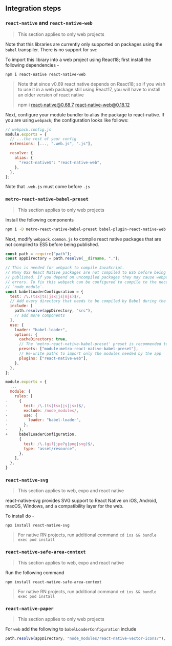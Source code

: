 ## Integration steps

### `react-native` and `react-native-web`

> This section applies to only web projects

Note that this libraries are currently only supported on packages using the `babel` transpiler. There is no support for `swc`

To import this library into a web project using React18; first install the following dependencies -

```
npm i react-native react-native-web
```

> Note that since v0.69 react native depends on React18; so if you wish to use it in a web package still using React17, you will have to install an older version of react native
>
> npm i react-native@0.68.7 react-native-web@0.18.12

Next, configure your module bundler to alias the package to react-native. If you are using `webpack`; the configuration looks like follows:

```js
// webpack.config.js
module.exports = {
  // ...the rest of your config
  extensions: [..., ".web.js", ".js"],

  resolve: {
    alias: {
      "react-native$": "react-native-web",
    },
  },
};
```

Note that `.web.js` must come before `.js`

### `metro-react-native-babel-preset`

> This section applies to only web projects

Install the following components

```sh
npm i -D metro-react-native-babel-preset babel-plugin-react-native-web
```

Next, modify `webpack.common.js` to compile react native packages that are
not compiled to ES5 before being published.

```js
const path = require("path");
const appDirectory = path.resolve(__dirname, ".");

// This is needed for webpack to compile JavaScript.
// Many OSS React Native packages are not compiled to ES5 before being
// published. If you depend on uncompiled packages they may cause webpack build
// errors. To fix this webpack can be configured to compile to the necessary
// `node_module`.
const babelLoaderConfiguration = {
  test: /\.(tsx|ts|jsx|js|mjs)$/,
  // Add every directory that needs to be compiled by Babel during the build.
  include: [
    path.resolve(appDirectory, "src"),
    // add more components
  ],
  use: {
    loader: "babel-loader",
    options: {
      cacheDirectory: true,
      // The 'metro-react-native-babel-preset' preset is recommended to match React Native's packager
      presets: ["module:metro-react-native-babel-preset"],
      // Re-write paths to import only the modules needed by the app
      plugins: ["react-native-web"],
    },
  },
};

module.exports = {
  ...
  module: {
    rules: [
-     {
-       test: /\.(ts|tsx|js|jsx)$/,
-       exclude: /node_modules/,
-       use: {
-         loader: "babel-loader",
-       },
-     },
+     babelLoaderConfiguration,
      {
        test: /\.(gif|jpe?g|png|svg)$/,
        type: "asset/resource",
      },
    ],
  },
}
```

### `react-native-svg`

> This section applies to web, expo and react native

react-native-svg provides SVG support to React Native on iOS, Android, macOS, Windows, and a compatibility layer for the web.

To install do -

```
npx install react-native-svg
```

> For native RN projects, run additional command
> `cd ios && bundle exec pod install`

### `react-native-safe-area-context`

> This section applies to web, expo and react native

Run the following command

```
npm install react-native-safe-area-context
```

> For native RN projects, run additional command
> `cd ios && bundle exec pod install`

### `react-native-paper`

> This section applies to only web projects

For `web` add the following to `babelLoaderConfiguration` include

```js
path.resolve(appDirectory, "node_modules/react-native-vector-icons/"),
```
